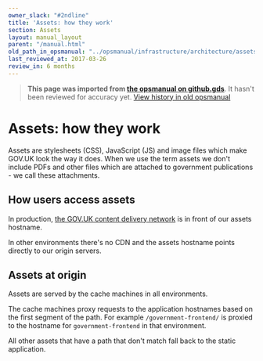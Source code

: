 ```yaml
---
owner_slack: "#2ndline"
title: 'Assets: how they work'
section: Assets
layout: manual_layout
parent: "/manual.html"
old_path_in_opsmanual: "../opsmanual/infrastructure/architecture/assets.md"
last_reviewed_at: 2017-03-26
review_in: 6 months
---
```




> **This page was imported from [the opsmanual on github.gds](https://github.gds/gds/opsmanual)**.
It hasn't been reviewed for accuracy yet.
[View history in old opsmanual](https://github.gds/gds/opsmanual/tree/master/infrastructure/architecture/assets.md)


# Assets: how they work

Assets are stylesheets (CSS), JavaScript (JS) and image files which
make GOV.UK look the way it does. When we use the term assets we
don't include PDFs and other files which are attached to government
publications - we call these attachments.

## How users access assets

In production, [the GOV.UK content delivery network](cdn.html)
is in front of our assets hostname.

In other environments there's no CDN and the assets hostname points
directly to our origin servers.

## Assets at origin

Assets are served by the cache machines in all environments.

The cache machines proxy requests to the application hostnames based
on the first segment of the path. For example `/government-frontend/`
is proxied to the hostname for `government-frontend` in that environment.

All other assets that have a path that don't match fall back to the
static application.

